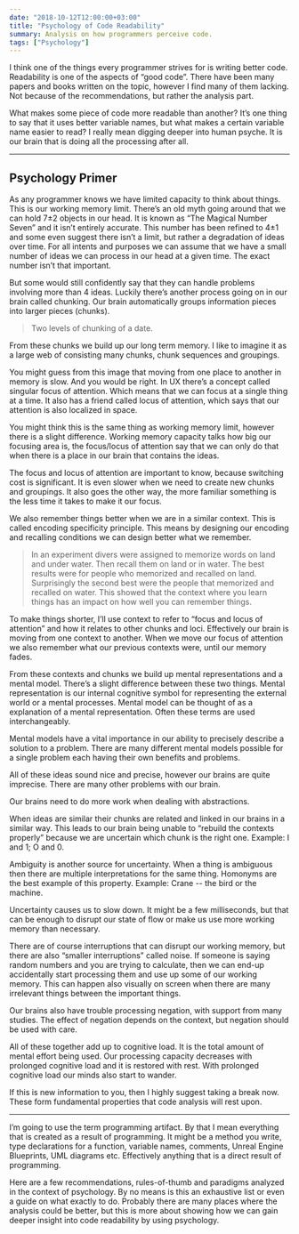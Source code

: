 ```yaml
---
date: "2018-10-12T12:00:00+03:00"
title: "Psychology of Code Readability"
summary: Analysis on how programmers perceive code.
tags: ["Psychology"]
---
```


I think one of the things every programmer strives for is writing better code. Readability is one of the aspects of “good code”. There have been many papers and books written on the topic, however I find many of them lacking. Not because of the recommendations, but rather the analysis part.

What makes some piece of code more readable than another? It’s one thing to say that it uses better variable names, but what makes a certain variable name easier to read? I really mean digging deeper into human psyche. It is our brain that is doing all the processing after all.

---

## Psychology Primer

As any programmer knows we have limited capacity to think about things. This is our working memory limit. There’s an old myth going around that we can hold 7±2 objects in our head. It is known as “The Magical Number Seven” and it isn’t entirely accurate. This number has been refined to 4±1 and some even suggest there isn’t a limit, but rather a degradation of ideas over time. For all intents and purposes we can assume that we have a small number of ideas we can process in our head at a given time. The exact number isn’t that important.

But some would still confidently say that they can handle problems involving more than 4 ideas. Luckily there’s another process going on in our brain called chunking. Our brain automatically groups information pieces into larger pieces (chunks).

> Two levels of chunking of a date.

From these chunks we build up our long term memory. I like to imagine it as a large web of consisting many chunks, chunk sequences and groupings.

You might guess from this image that moving from one place to another in memory is slow. And you would be right. In UX there’s a concept called singular focus of attention. Which means that we can focus at a single thing at a time. It also has a friend called locus of attention, which says that our attention is also localized in space.

You might think this is the same thing as working memory limit, however there is a slight difference. Working memory capacity talks how big our focusing area is, the focus/locus of attention say that we can only do that when there is a place in our brain that contains the ideas.

The focus and locus of attention are important to know, because switching cost is significant. It is even slower when we need to create new chunks and groupings. It also goes the other way, the more familiar something is the less time it takes to make it our focus.

We also remember things better when we are in a similar context. This is called encoding specificity principle. This means by designing our encoding and recalling conditions we can design better what we remember.

> In an experiment divers were assigned to memorize words on land and under water. Then recall them on land or in water. The best results were for people who memorized and recalled on land. Surprisingly the second best were the people that memorized and recalled on water. This showed that the context where you learn things has an impact on how well you can remember things.

To make things shorter, I’ll use context to refer to “focus and locus of attention” and how it relates to other chunks and loci. Effectively our brain is moving from one context to another. When we move our focus of attention we also remember what our previous contexts were, until our memory fades.

From these contexts and chunks we build up mental representations and a mental model. There’s a slight difference between these two things. Mental representation is our internal cognitive symbol for representing the external world or a mental processes. Mental model can be thought of as a explanation of a mental representation. Often these terms are used interchangeably.

Mental models have a vital importance in our ability to precisely describe a solution to a problem. There are many different mental models possible for a single problem each having their own benefits and problems.

All of these ideas sound nice and precise, however our brains are quite imprecise. There are many other problems with our brain.

Our brains need to do more work when dealing with abstractions.

When ideas are similar their chunks are related and linked in our brains in a similar way. This leads to our brain being unable to “rebuild the contexts properly” because we are uncertain which chunk is the right one. Example: I and 1; O and 0.

Ambiguity is another source for uncertainty. When a thing is ambiguous then there are multiple interpretations for the same thing. Homonyms are the best example of this property. Example: Crane -- the bird or the machine.

Uncertainty causes us to slow down. It might be a few milliseconds, but that can be enough to disrupt our state of flow or make us use more working memory than necessary.

There are of course interruptions that can disrupt our working memory, but there are also “smaller interruptions” called noise. If someone is saying random numbers and you are trying to calculate, then we can end-up accidentally start processing them and use up some of our working memory. This can happen also visually on screen when there are many irrelevant things between the important things.

Our brains also have trouble processing negation, with support from many studies. The effect of negation depends on the context, but negation should be used with care.

All of these together add up to cognitive load. It is the total amount of mental effort being used. Our processing capacity decreases with prolonged cognitive load and it is restored with rest. With prolonged cognitive load our minds also start to wander.

If this is new information to you, then I highly suggest taking a break now. These form fundamental properties that code analysis will rest upon.

---

I’m going to use the term programming artifact. By that I mean everything that is created as a result of programming. It might be a method you write, type declarations for a function, variable names, comments, Unreal Engine Blueprints, UML diagrams etc. Effectively anything that is a direct result of programming.

Here are a few recommendations, rules-of-thumb and paradigms analyzed in the context of psychology. By no means is this an exhaustive list or even a guide on what exactly to do. Probably there are many places where the analysis could be better, but this is more about showing how we can gain deeper insight into code readability by using psychology.